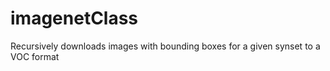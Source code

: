 # imagenetClass
Recursively downloads images with bounding boxes for a given synset to a VOC format
